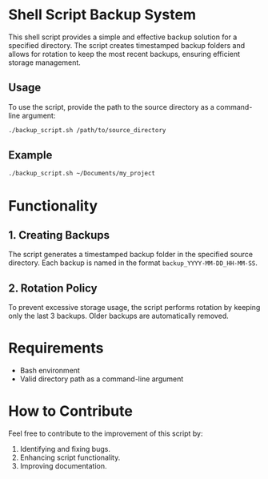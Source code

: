 # Shell Script Backup System

This shell script provides a simple and effective backup solution for a specified directory. The script creates timestamped backup folders and allows for rotation to keep the most recent backups, ensuring efficient storage management.

## Usage

To use the script, provide the path to the source directory as a command-line argument:

```bash
./backup_script.sh /path/to/source_directory
```

## Example
```bash
./backup_script.sh ~/Documents/my_project
```

# Functionality

## 1. Creating Backups

The script generates a timestamped backup folder in the specified source directory. Each backup is named in the format `backup_YYYY-MM-DD_HH-MM-SS`.

## 2. Rotation Policy

To prevent excessive storage usage, the script performs rotation by keeping only the last 3 backups. Older backups are automatically removed.

# Requirements

- Bash environment
- Valid directory path as a command-line argument

# How to Contribute

Feel free to contribute to the improvement of this script by:

1. Identifying and fixing bugs.
2. Enhancing script functionality.
3. Improving documentation.
